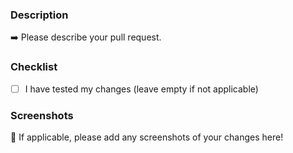 ### Description

➡️ Please describe your pull request.

### Checklist

- [ ] I have tested my changes (leave empty if not applicable)

### Screenshots
📸 If applicable, please add any screenshots of your changes here!